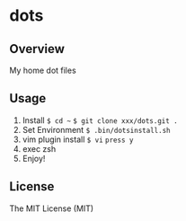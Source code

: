 dots
===========

Overview
---------

My home dot files


Usage
---------

1. Install
`$ cd ~`
`$ git clone xxx/dots.git .`
3. Set Environment
`$ .bin/dotsinstall.sh`
4. vim plugin install
`$ vi`
`press y`
5. exec zsh
6. Enjoy!

License
---------

The MIT License (MIT)

